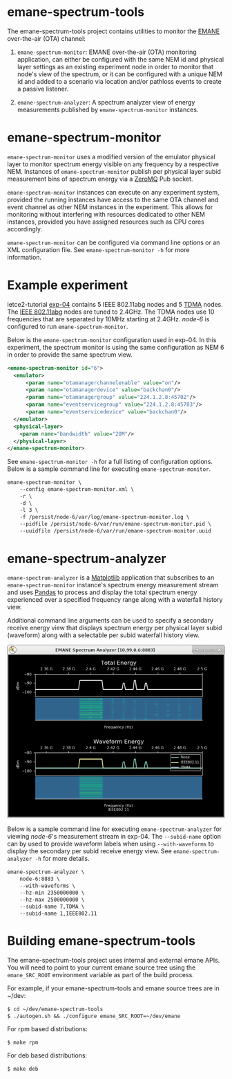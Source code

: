 emane-spectrum-tools
==

The emane-spectrum-tools project contains utilities to monitor the
[EMANE][1] over-the-air (OTA) channel:

1. `emane-spectrum-monitor`: EMANE over-the-air (OTA) monitoring
   application, can either be configured with the same NEM id and
   physical layer settings as an existing experiment node in order to
   monitor that node's view of the spectrum, or it can be configured
   with a unique NEM id and added to a scenario via location and/or
   pathloss events to create a passive listener.

2. `emane-spectrum-analyzer`: A spectrum analyzer view of energy
   measurements published by `emane-spectrum-monitor` instances.

[1]: https://github.com/adjacentlink/emane

#  emane-spectrum-monitor

`emane-spectrum-monitor` uses a modified version of the emulator
physical layer to monitor spectrum energy visible on any frequency by
a respective NEM. Instances of `emane-spectrum-monitor` publish per
physical layer subid measurement bins of spectrum energy via a
[ZeroMQ][2] Pub socket.

[2]: https://zeromq.org

`emane-spectrum-monitor` instances can execute on any experiment
system, provided the running instances have access to the same OTA
channel and event channel as other NEM instances in the
experiment. This allows for monitoring without interfering with
resources dedicated to other NEM instances, provided you have assigned
resources such as CPU cores accordingly.

`emane-spectrum-monitor` can be configured via command line options or
an XML configuration file.  See `emane-spectrum-monitor -h` for more
information.


# Example experiment

letce2-tutorial [exp-04][3] contains 5 IEEE 802.11abg nodes and 5
[TDMA][4] nodes. The [IEEE 802.11abg][5] nodes are tuned to
2.4GHz. The TDMA nodes use 10 frequencies that are separated by 10MHz
starting at 2.4GHz. *node-6* is configured to run
`emane-spectrum-monitor`.

Below is the `emane-spectrum-monitor` configuration used in exp-04. In
this experiment, the spectrum monitor is using the same configuration
as NEM 6 in order to provide the same spectrum view.

[3]: https://github.com/adjacentlink/letce2-tutorial/tree/master/exp-04
[4]: https://github.com/adjacentlink/emane/wiki/TDMA-Model
[5]: https://github.com/adjacentlink/emane/wiki/IEEE-802.11abg-Model

```xml
<emane-spectrum-monitor id="6">
  <emulator>
      <param name="otamanagerchannelenable" value="on"/>
      <param name="otamanagerdevice" value="backchan0"/>
      <param name="otamanagergroup" value="224.1.2.8:45702"/>
      <param name="eventservicegroup" value="224.1.2.8:45703"/>
      <param name="eventservicedevice" value="backchan0"/>
  </emulator>
  <physical-layer>
    <param name="bandwidth" value="20M"/>
  </physical-layer>
</emane-spectrum-monitor>
```

See `emane-spectrum-monitor -h` for a full listing of configuration
options. Below is a sample command line for executing
`emane-spectrum-monitor`.

```
emane-spectrum-monitor \
    --config emane-spectrum-monitor.xml \
    -r \
    -d \
    -l 3 \
    -f /persist/node-6/var/log/emane-spectrum-monitor.log \
    --pidfile /persist/node-6/var/run/emane-spectrum-monitor.pid \
    --uuidfile /persist/node-6/var/run/emane-spectrum-monitor.uuid
```

# emane-spectrum-analyzer

`emane-spectrum-analyzer` is a [Matplotlib][6] application that
subscribes to an `emane-spectrum-monitor` instance's spectrum energy
measurement stream and uses [Pandas][7] to process and display the
total spectrum energy experienced over a specified frequency range
along with a waterfall history view.

[6]: https://matplotlib.org
[7]: https://pandas.pydata.org

Additional command line arguments can be used to specify a secondary
receive energy view that displays spectrum energy per physical layer
subid (waveform) along with a selectable per subid waterfall history
view.

![exp-04 node-6 spectrum analyzer](images/emane-spectrum-analyzer.png)

Below is a sample command line for executing `emane-spectrum-analyzer`
for viewing *node-6*'s measurement stream in exp-04. The
`--subid-name` option can by used to provide waveform labels when
using `--with-waveforms` to display the secondary per subid receive
energy view. See `emane-spectrum-analyzer -h` for more details.

```
emane-spectrum-analyzer \
    node-6:8883 \
    --with-waveforms \
    --hz-min 2350000000 \
    --hz-max 2500000000 \
    --subid-name 7,TDMA \
    --subid-name 1,IEEE802.11
```

# Building emane-spectrum-tools 

The emane-spectrum-tools project uses internal and external emane
APIs. You will need to point to your current emane source tree using
the `emane_SRC_ROOT` environment variable as part of the build
process.

For example, if your emane-spectrum-tools and emane source trees are
in ~/dev:

```
$ cd ~/dev/emane-spectrum-tools
$ ./autogen.sh && ./configure emane_SRC_ROOT=~/dev/emane
```

For rpm based distributions:

```
$ make rpm
```

For deb based distributions:

```
$ make deb
```
